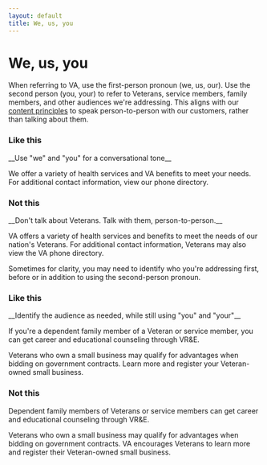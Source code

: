 ```yaml
---
layout: default
title: We, us, you
---
```


# We, us, you

When referring to VA, use the first-person pronoun (we, us, our). Use the second person (you, your) to refer to Veterans, service members, family members, and other audiences we're addressing. This aligns with our [content principles](https://design.va.gov/content-style-guide/content-principles.html) to speak person-to-person with our customers, rather than talking about them. 



<div class="do-dont">
<div class="do-dont__do">
<h3 class="do-dont__heading">Like this</h3>
<div class="do-dont__content" markdown="1">
__Use "we" and "you" for a conversational tone__
  
  We offer a variety of health services and VA benefits to meet your needs. For additional contact information, view our phone directory.

</div>
</div>

<div class="do-dont__dont">
<h3 class="do-dont__heading">Not this</h3>
<div class="do-dont__content" markdown="1">
__Don't talk about Veterans. Talk with them, person-to-person.__
  
  VA offers a variety of health services and benefits to meet the needs of our nation's Veterans. For additional contact information, Veterans may also view the VA phone directory.
</div>
</div>

</div>



Sometimes for clarity, you may need to identify who you're addressing first, before or in addition to using the second-person pronoun.



<div class="do-dont">
<div class="do-dont__do">
<h3 class="do-dont__heading">Like this</h3>
<div class="do-dont__content" markdown="1">
__Identify the audience as needed, while still using "you" and "your"__
  
  If you're a dependent family member of a Veteran or service member, you can get career and educational counseling through VR&E.
  
  Veterans who own a small business may qualify for advantages when bidding on government contracts. Learn more and register your Veteran-owned small business.

</div>
</div>

<div class="do-dont__dont">
<h3 class="do-dont__heading">Not this</h3>
<div class="do-dont__content" markdown="1">
Dependent family members of Veterans or service members can get career and educational counseling through VR&E.  
  
Veterans who own a small business may qualify for advantages when bidding on government contracts. VA encourages Veterans to learn more and register their Veteran-owned small business.

</div>
</div>
</div>
